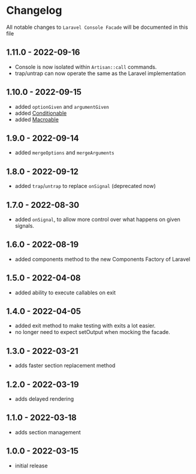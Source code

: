 # Changelog

All notable changes to `Laravel Console Facade` will be documented in this file

## 1.11.0 - 2022-09-16
- Console is now isolated within `Artisan::call` commands.
- trap/untrap can now operate the same as the Laravel implementation

## 1.10.0 - 2022-09-15
- added `optionGiven` and `argumentGiven`
- added [Conditionable](https://laravel.com/api/master/Illuminate/Support/Traits/Conditionable.html)
- added [Macroable](https://laravel.com/api/master/Illuminate/Support/Traits/Macroable.html)

## 1.9.0 - 2022-09-14
- added `mergeOptions` and `mergeArguments`

## 1.8.0 - 2022-09-12
- added `trap`/`untrap` to replace `onSignal` (deprecated now)

## 1.7.0 - 2022-08-30
- added `onSignal`, to allow more control over what happens on given signals.

## 1.6.0 - 2022-08-19
- added components method to the new Components Factory of Laravel

## 1.5.0 - 2022-04-08
- added ability to execute callables on exit 

## 1.4.0 - 2022-04-05
- added exit method to make testing with exits a lot easier.
- no longer need to expect setOutput when mocking the facade.

## 1.3.0 - 2022-03-21
- adds faster section replacement method

## 1.2.0 - 2022-03-19

- adds delayed rendering

## 1.1.0 - 2022-03-18

- adds section management

## 1.0.0 - 2022-03-15

- initial release
